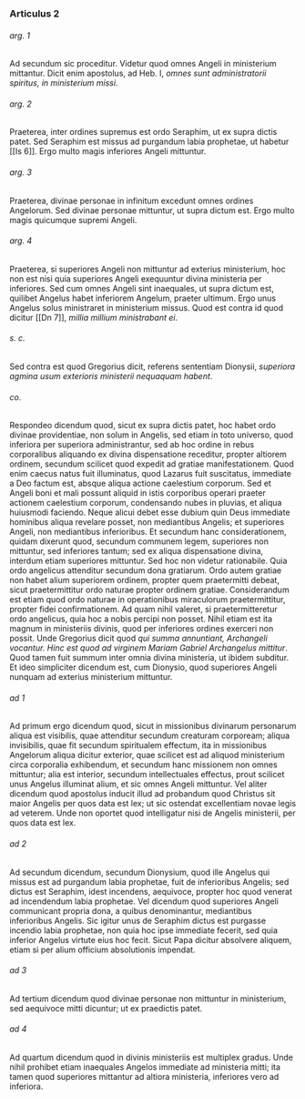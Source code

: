 ### Articulus 2

###### arg. 1
Ad secundum sic proceditur. Videtur quod omnes Angeli in ministerium mittantur. Dicit enim apostolus, ad Heb. I, *omnes sunt administratorii spiritus, in ministerium missi*.

###### arg. 2
Praeterea, inter ordines supremus est ordo Seraphim, ut ex supra dictis patet. Sed Seraphim est missus ad purgandum labia prophetae, ut habetur [[Is 6]]. Ergo multo magis inferiores Angeli mittuntur.

###### arg. 3
Praeterea, divinae personae in infinitum excedunt omnes ordines Angelorum. Sed divinae personae mittuntur, ut supra dictum est. Ergo multo magis quicumque supremi Angeli.

###### arg. 4
Praeterea, si superiores Angeli non mittuntur ad exterius ministerium, hoc non est nisi quia superiores Angeli exequuntur divina ministeria per inferiores. Sed cum omnes Angeli sint inaequales, ut supra dictum est, quilibet Angelus habet inferiorem Angelum, praeter ultimum. Ergo unus Angelus solus ministraret in ministerium missus. Quod est contra id quod dicitur [[Dn 7]], *millia millium ministrabant ei*.

###### s. c.
Sed contra est quod Gregorius dicit, referens sententiam Dionysii, *superiora agmina usum exterioris ministerii nequaquam habent*.

###### co.
Respondeo dicendum quod, sicut ex supra dictis patet, hoc habet ordo divinae providentiae, non solum in Angelis, sed etiam in toto universo, quod inferiora per superiora administrantur, sed ab hoc ordine in rebus corporalibus aliquando ex divina dispensatione receditur, propter altiorem ordinem, secundum scilicet quod expedit ad gratiae manifestationem. Quod enim caecus natus fuit illuminatus, quod Lazarus fuit suscitatus, immediate a Deo factum est, absque aliqua actione caelestium corporum. Sed et Angeli boni et mali possunt aliquid in istis corporibus operari praeter actionem caelestium corporum, condensando nubes in pluvias, et aliqua huiusmodi faciendo. Neque alicui debet esse dubium quin Deus immediate hominibus aliqua revelare posset, non mediantibus Angelis; et superiores Angeli, non mediantibus inferioribus. Et secundum hanc considerationem, quidam dixerunt quod, secundum communem legem, superiores non mittuntur, sed inferiores tantum; sed ex aliqua dispensatione divina, interdum etiam superiores mittuntur. Sed hoc non videtur rationabile. Quia ordo angelicus attenditur secundum dona gratiarum. Ordo autem gratiae non habet alium superiorem ordinem, propter quem praetermitti debeat, sicut praetermittitur ordo naturae propter ordinem gratiae. Considerandum est etiam quod ordo naturae in operationibus miraculorum praetermittitur, propter fidei confirmationem. Ad quam nihil valeret, si praetermitteretur ordo angelicus, quia hoc a nobis percipi non posset. Nihil etiam est ita magnum in ministeriis divinis, quod per inferiores ordines exerceri non possit. Unde Gregorius dicit quod *qui summa annuntiant, Archangeli vocantur. Hinc est quod ad virginem Mariam Gabriel Archangelus mittitur*. Quod tamen fuit summum inter omnia divina ministeria, ut ibidem subditur. Et ideo simpliciter dicendum est, cum Dionysio, quod superiores Angeli nunquam ad exterius ministerium mittuntur.

###### ad 1
Ad primum ergo dicendum quod, sicut in missionibus divinarum personarum aliqua est visibilis, quae attenditur secundum creaturam corpoream; aliqua invisibilis, quae fit secundum spiritualem effectum, ita in missionibus Angelorum aliqua dicitur exterior, quae scilicet est ad aliquod ministerium circa corporalia exhibendum, et secundum hanc missionem non omnes mittuntur; alia est interior, secundum intellectuales effectus, prout scilicet unus Angelus illuminat alium, et sic omnes Angeli mittuntur. Vel aliter dicendum quod apostolus inducit illud ad probandum quod Christus sit maior Angelis per quos data est lex; ut sic ostendat excellentiam novae legis ad veterem. Unde non oportet quod intelligatur nisi de Angelis ministerii, per quos data est lex.

###### ad 2
Ad secundum dicendum, secundum Dionysium, quod ille Angelus qui missus est ad purgandum labia prophetae, fuit de inferioribus Angelis; sed dictus est Seraphim, idest incendens, aequivoce, propter hoc quod venerat ad incendendum labia prophetae. Vel dicendum quod superiores Angeli communicant propria dona, a quibus denominantur, mediantibus inferioribus Angelis. Sic igitur unus de Seraphim dictus est purgasse incendio labia prophetae, non quia hoc ipse immediate fecerit, sed quia inferior Angelus virtute eius hoc fecit. Sicut Papa dicitur absolvere aliquem, etiam si per alium officium absolutionis impendat.

###### ad 3
Ad tertium dicendum quod divinae personae non mittuntur in ministerium, sed aequivoce mitti dicuntur; ut ex praedictis patet.

###### ad 4
Ad quartum dicendum quod in divinis ministeriis est multiplex gradus. Unde nihil prohibet etiam inaequales Angelos immediate ad ministeria mitti; ita tamen quod superiores mittantur ad altiora ministeria, inferiores vero ad inferiora.

